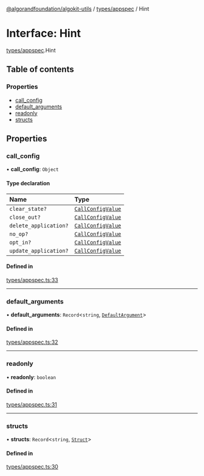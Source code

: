 [@algorandfoundation/algokit-utils](../README.md) / [types/appspec](../modules/types_appspec.md) / Hint

# Interface: Hint

[types/appspec](../modules/types_appspec.md).Hint

## Table of contents

### Properties

- [call\_config](types_appspec.Hint.md#call_config)
- [default\_arguments](types_appspec.Hint.md#default_arguments)
- [readonly](types_appspec.Hint.md#readonly)
- [structs](types_appspec.Hint.md#structs)

## Properties

### call\_config

• **call\_config**: `Object`

#### Type declaration

| Name | Type |
| :------ | :------ |
| `clear_state?` | [`CallConfigValue`](../modules/types_appspec.md#callconfigvalue) |
| `close_out?` | [`CallConfigValue`](../modules/types_appspec.md#callconfigvalue) |
| `delete_application?` | [`CallConfigValue`](../modules/types_appspec.md#callconfigvalue) |
| `no_op?` | [`CallConfigValue`](../modules/types_appspec.md#callconfigvalue) |
| `opt_in?` | [`CallConfigValue`](../modules/types_appspec.md#callconfigvalue) |
| `update_application?` | [`CallConfigValue`](../modules/types_appspec.md#callconfigvalue) |

#### Defined in

[types/appspec.ts:33](https://github.com/algorandfoundation/algokit-utils-ts/blob/88a7c0f/src/types/appspec.ts#L33)

___

### default\_arguments

• **default\_arguments**: `Record`<`string`, [`DefaultArgument`](types_appspec.DefaultArgument.md)\>

#### Defined in

[types/appspec.ts:32](https://github.com/algorandfoundation/algokit-utils-ts/blob/88a7c0f/src/types/appspec.ts#L32)

___

### readonly

• **readonly**: `boolean`

#### Defined in

[types/appspec.ts:31](https://github.com/algorandfoundation/algokit-utils-ts/blob/88a7c0f/src/types/appspec.ts#L31)

___

### structs

• **structs**: `Record`<`string`, [`Struct`](types_appspec.Struct.md)\>

#### Defined in

[types/appspec.ts:30](https://github.com/algorandfoundation/algokit-utils-ts/blob/88a7c0f/src/types/appspec.ts#L30)
